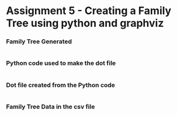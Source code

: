 # Assignment 5 - Creating a Family Tree using python and graphviz

### Family Tree Generated
<img src = "">

### Python code used to make the dot file
```cpp

```

### Dot file created from the Python code
```cpp

```

### Family Tree Data in the csv file
```cpp

```

